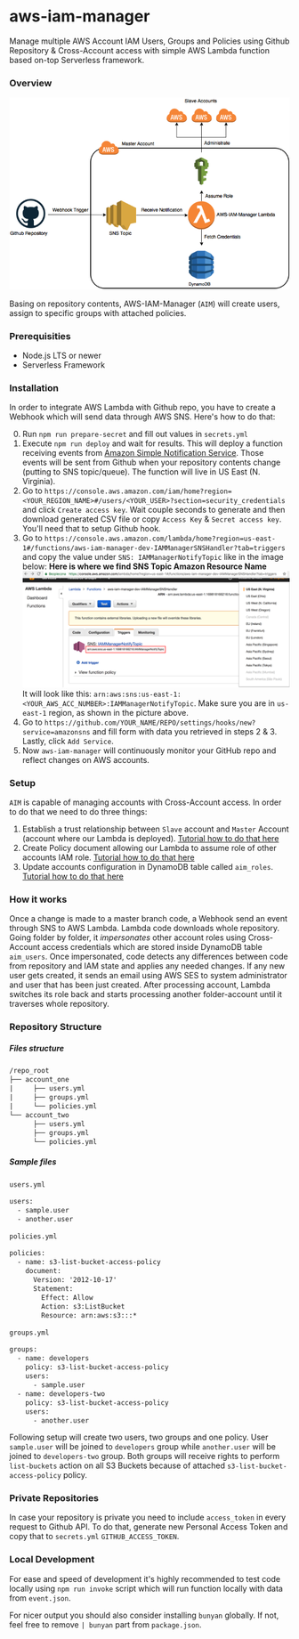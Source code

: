 # aws-iam-manager

Manage multiple AWS Account IAM Users, Groups and Policies using Github Repository & Cross-Account access with simple AWS Lambda function based on-top Serverless framework.

### Overview

![Overview](overview.png)

Basing on repository contents, AWS-IAM-Manager (`AIM`) will create users, assign to specific groups with attached policies.

### Prerequisities
- Node.js LTS or newer
- Serverless Framework

### Installation

In order to integrate AWS Lambda with Github repo, you have to create a Webhook which will send data through AWS SNS. Here's how to do that:

0. Run `npm run prepare-secret` and fill out values in `secrets.yml`
1. Execute ```npm run deploy``` and wait for results. This will deploy a function receiving events from [Amazon Simple Notification Service](https://aws.amazon.com/sns/). Those events will be sent from Github when your repository contents change (putting to SNS topic/queue). The function will live in US East (N. Virginia).
2. Go to `https://console.aws.amazon.com/iam/home?region=<YOUR_REGION_NAME>#/users/<YOUR_USER>?section=security_credentials` and click `Create access key`. Wait couple seconds to generate and then download generated CSV file or copy `Access Key` & `Secret access key`. You'll need that to setup Github hook.
3. Go to `https://console.aws.amazon.com/lambda/home?region=us-east-1#/functions/aws-iam-manager-dev-IAMManagerSNSHandler?tab=triggers` and copy the value under `SNS: IAMManagerNotifyTopic` like in the image below:
**Here is where we find SNS Topic Amazon Resource Name**
![SNS Topic ARN](SNSTopic.png)
It will look like this: `arn:aws:sns:us-east-1:<YOUR_AWS_ACC_NUMBER>:IAMManagerNotifyTopic`. Make sure you are in `us-east-1` region, as shown in the picture above.
4. Go to `https://github.com/YOUR_NAME/REPO/settings/hooks/new?service=amazonsns` and fill form with data you retrieved in steps 2 & 3. Lastly, click `Add Service`.
5. Now `aws-iam-manager` will continuously monitor your GitHub repo and reflect changes on AWS accounts.

### Setup
`AIM` is capable of managing accounts with Cross-Account access. In order to do that we need to do three things:

1. Establish a trust relationship between `Slave` account and `Master` Account (account where our Lambda is deployed). [Tutorial how to do that here](http://slides.com/rafalwilinski/deck)
2. Create Policy document allowing our Lambda to assume role of other accounts IAM role. [Tutorial how to do that here](http://slides.com/rafalwilinski/deck-1)
3. Update accounts configuration in DynamoDB table called `aim_roles`. [Tutorial how to do that here](http://slides.com/rafalwilinski/deck-2)

### How it works
Once a change is made to a master branch code, a Webhook send an event through SNS to AWS Lambda. Lambda code downloads whole repository. Going folder by folder, it *impersonates* other account roles using Cross-Account access credentials which are stored inside DynamoDB table `aim_users`.
Once impersonated, code detects any differences between code from repository and IAM state and applies any needed changes. If any new user gets created, it sends an email using AWS SES to system administrator and user that has been just created.
After processing account, Lambda switches its role back and starts processing another folder-account until it traverses whole repository.

### Repository Structure
##### Files structure

```
/repo_root
├── account_one
|     ├── users.yml
|     ├── groups.yml
|     └── policies.yml
└── account_two
      ├── users.yml
      ├── groups.yml
      └── policies.yml
```

##### Sample files
`users.yml`
```
users:
  - sample.user
  - another.user
```

`policies.yml`
```
policies:
  - name: s3-list-bucket-access-policy
    document:
      Version: '2012-10-17'
      Statement:
        Effect: Allow
        Action: s3:ListBucket
        Resource: arn:aws:s3:::*
```

`groups.yml`
```
groups:
  - name: developers
    policy: s3-list-bucket-access-policy
    users:
      - sample.user
  - name: developers-two
    policy: s3-list-bucket-access-policy
    users:
      - another.user
```

Following setup will create two users, two groups and one policy. User `sample.user` will be joined to `developers` group while `another.user` will be joined to `developers-two` group. Both groups will receive rights to perform `list-buckets` action on all S3 Buckets because of attached `s3-list-bucket-access-policy` policy.


### Private Repositories
In case your repository is private you need to include `access_token` in every request to Github API. To do that, generate new Personal Access Token and copy that to `secrets.yml` `GITHUB_ACCESS_TOKEN`.

### Local Development
For ease and speed of development it's highly recommended to test code locally using ```npm run invoke``` script which will run function locally with data from `event.json`.

For nicer output you should also consider installing `bunyan` globally. If not, feel free to remove `| bunyan` part from `package.json`.
